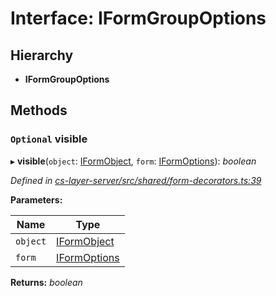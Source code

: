 # Interface: IFormGroupOptions

## Hierarchy

* **IFormGroupOptions**

## Methods

### `Optional` visible

▸ **visible**(`object`: [IFormObject](_cs_layer_server_src_shared_form_decorators_.iformobject.md), `form`: [IFormOptions](_cs_layer_server_src_shared_form_decorators_.iformoptions.md)): *boolean*

*Defined in [cs-layer-server/src/shared/form-decorators.ts:39](https://github.com/RichardHovenkamp/csnext/blob/eefa977/packages/cs-layer-server/src/shared/form-decorators.ts#L39)*

**Parameters:**

Name | Type |
------ | ------ |
`object` | [IFormObject](_cs_layer_server_src_shared_form_decorators_.iformobject.md) |
`form` | [IFormOptions](_cs_layer_server_src_shared_form_decorators_.iformoptions.md) |

**Returns:** *boolean*

